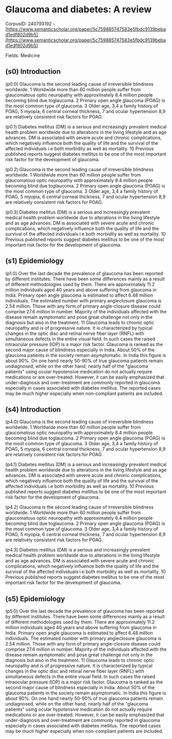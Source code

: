 # Glaucoma and diabetes: A review

CorpusID: 240793192 - [https://www.semanticscholar.org/paper/5c759885747583e5fbdc9139bebad1edf802d9b5](https://www.semanticscholar.org/paper/5c759885747583e5fbdc9139bebad1edf802d9b5)

Fields: Medicine

## (s0) Introduction
(p0.0) Glaucoma is the second leading cause of irreversible blindness worldwide. 1 Worldwide more than 60 million people suffer from glaucomatous optic neuropathy with approximately 8.4 million people becoming blind due toglaucoma. 2 Primary open angle glaucoma (POAG) is the most common type of glaucoma. 3 Older age, 3,4 a family history of POAG, 5 myopia, 6 central corneal thickness, 7 and ocular hypertension 8,9 are relatively consistent risk factors for POAG.

(p0.1) Diabetes mellitus (DM) is a serious and increasingly prevalent medical health problem worldwide due to alterations in the living lifestyle and as age advances. DM is associated with severe acute and chronic complications, which negatively influence both the quality of life and the survival of the affected individuals i.e both morbidity as well as mortality. 10 Previous published reports suggest diabetes mellitus to be one of the most important risk factor for the development of glaucoma.

(p0.2) Glaucoma is the second leading cause of irreversible blindness worldwide. 1 Worldwide more than 60 million people suffer from glaucomatous optic neuropathy with approximately 8.4 million people becoming blind due toglaucoma. 2 Primary open angle glaucoma (POAG) is the most common type of glaucoma. 3 Older age, 3,4 a family history of POAG, 5 myopia, 6 central corneal thickness, 7 and ocular hypertension 8,9 are relatively consistent risk factors for POAG.

(p0.3) Diabetes mellitus (DM) is a serious and increasingly prevalent medical health problem worldwide due to alterations in the living lifestyle and as age advances. DM is associated with severe acute and chronic complications, which negatively influence both the quality of life and the survival of the affected individuals i.e both morbidity as well as mortality. 10 Previous published reports suggest diabetes mellitus to be one of the most important risk factor for the development of glaucoma.
## (s1) Epidemiology
(p1.0) Over the last decade the prevalence of glaucoma has been reported by different institutes. There have been some differences mainly as a result of different methodologies used by them. There are approximately 11.2 million individuals aged 40 years and above suffering from glaucoma in India. Primary open angle glaucoma is estimated to affect 6.48 million individuals. The estimated number with primary angleclosure glaucoma is 2.54 million. Those with any form of primary angle-closure disease could comprise 27.6 million in number. Majority of the individuals affected with the disease remain aymptomatic and pose great challenge not only in the diagnosis but also in the treatment. 11 Glaucoma leads to chronic optic neuropathy and is of progressive nature. It is characterized by typical changes in the optic disc and retinal nerve fiber layer (RNFL) with simultaneous defects in the entire visual field. In such cases the raised intraocular pressure (IOP) is a major risk factor. Glaucoma is ranked as the second major cause of blindness especially in India. About 50% of the glaucoma patients in the society remain asymptomatic. In India this figure is about 90%. On one hand nearly 50-90% of true glaucoma patients remain undiagnosed, while on the other hand, nearly half of the "glaucoma patients" using ocular hypotensive medication do not actually require medications or are over-treated. However, it can be easily emphasized that under-diagnosis and over-treatment are commonly reported in glaucoma especially in cases associated with diabetes mellitus. The reported cases may be much higher especially when non-compliant patients are included.
## (s4) Introduction
(p4.0) Glaucoma is the second leading cause of irreversible blindness worldwide. 1 Worldwide more than 60 million people suffer from glaucomatous optic neuropathy with approximately 8.4 million people becoming blind due toglaucoma. 2 Primary open angle glaucoma (POAG) is the most common type of glaucoma. 3 Older age, 3,4 a family history of POAG, 5 myopia, 6 central corneal thickness, 7 and ocular hypertension 8,9 are relatively consistent risk factors for POAG.

(p4.1) Diabetes mellitus (DM) is a serious and increasingly prevalent medical health problem worldwide due to alterations in the living lifestyle and as age advances. DM is associated with severe acute and chronic complications, which negatively influence both the quality of life and the survival of the affected individuals i.e both morbidity as well as mortality. 10 Previous published reports suggest diabetes mellitus to be one of the most important risk factor for the development of glaucoma.

(p4.2) Glaucoma is the second leading cause of irreversible blindness worldwide. 1 Worldwide more than 60 million people suffer from glaucomatous optic neuropathy with approximately 8.4 million people becoming blind due toglaucoma. 2 Primary open angle glaucoma (POAG) is the most common type of glaucoma. 3 Older age, 3,4 a family history of POAG, 5 myopia, 6 central corneal thickness, 7 and ocular hypertension 8,9 are relatively consistent risk factors for POAG.

(p4.3) Diabetes mellitus (DM) is a serious and increasingly prevalent medical health problem worldwide due to alterations in the living lifestyle and as age advances. DM is associated with severe acute and chronic complications, which negatively influence both the quality of life and the survival of the affected individuals i.e both morbidity as well as mortality. 10 Previous published reports suggest diabetes mellitus to be one of the most important risk factor for the development of glaucoma.
## (s5) Epidemiology
(p5.0) Over the last decade the prevalence of glaucoma has been reported by different institutes. There have been some differences mainly as a result of different methodologies used by them. There are approximately 11.2 million individuals aged 40 years and above suffering from glaucoma in India. Primary open angle glaucoma is estimated to affect 6.48 million individuals. The estimated number with primary angleclosure glaucoma is 2.54 million. Those with any form of primary angle-closure disease could comprise 27.6 million in number. Majority of the individuals affected with the disease remain aymptomatic and pose great challenge not only in the diagnosis but also in the treatment. 11 Glaucoma leads to chronic optic neuropathy and is of progressive nature. It is characterized by typical changes in the optic disc and retinal nerve fiber layer (RNFL) with simultaneous defects in the entire visual field. In such cases the raised intraocular pressure (IOP) is a major risk factor. Glaucoma is ranked as the second major cause of blindness especially in India. About 50% of the glaucoma patients in the society remain asymptomatic. In India this figure is about 90%. On one hand nearly 50-90% of true glaucoma patients remain undiagnosed, while on the other hand, nearly half of the "glaucoma patients" using ocular hypotensive medication do not actually require medications or are over-treated. However, it can be easily emphasized that under-diagnosis and over-treatment are commonly reported in glaucoma especially in cases associated with diabetes mellitus. The reported cases may be much higher especially when non-compliant patients are included.
